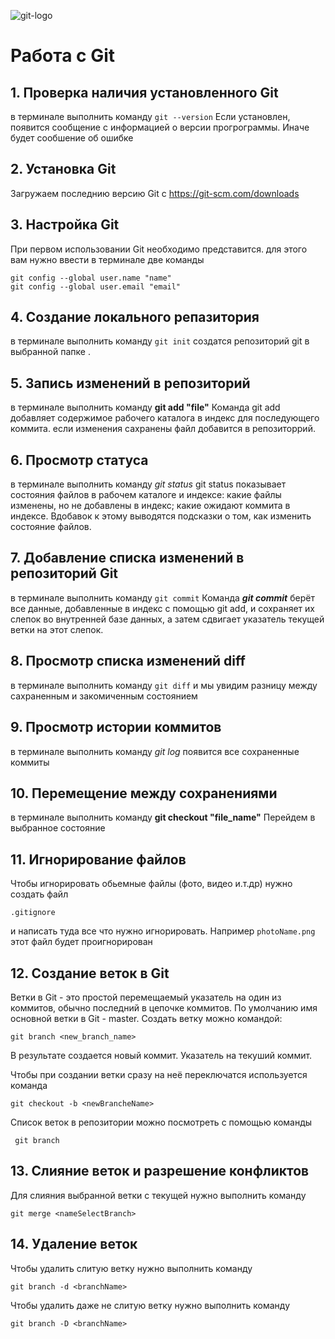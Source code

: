 ![git-logo](GitLogo.png)
# Работа с Git
## 1. Проверка наличия установленного Git
в терминале выполнить команду `git --version`
Если установлен, появится сообщение с информацией о версии прогрограммы. Иначе будет сообшение об ошибке

## 2. Установка Git
Загружаем последнию версию  Git с https://git-scm.com/downloads

## 3. Настройка Git 
При первом использовании Git  необходимо представится. для этого вам нужно ввести в терминале две команды
```
git config --global user.name "name"
git config --global user.email "email"
```

## 4. Создание локального репазитория
 в терминале выполнить команду `git init`
 создатся репозиторий git в выбранной папке .

 ## 5. Запись изменений в репозиторий
 в терминале выполнить команду 
 __git add "file"__
 Команда git add добавляет содержимое рабочего каталога в индекс для последующего коммита.
 если изменения сахранены файл добавится в репозиторрий.

## 6. Просмотр статуса 
 в терминале выполнить команду _git status_
 git status показывает состояния файлов в рабочем каталоге и индексе: какие файлы изменены, но не добавлены в индекс; какие ожидают коммита в индексе. Вдобавок к этому выводятся подсказки о том, как изменить состояние файлов.

 ## 7. Добавление списка изменений в репозиторий Git
 в терминале выполнить команду `git commit`
 Команда _**git commit**_  берёт все данные, добавленные в индекс с помощью git add, и сохраняет их слепок во внутренней базе данных, а затем сдвигает указатель текущей ветки на этот слепок.

## 8. Просмотр списка изменений diff
 в терминале выполнить команду `git diff`
и мы увидим разницу между сахраненным и закомиченным состоянием

## 9. Просмотр истории коммитов 
 в терминале выполнить команду *git log*
 появится все сохраненные коммиты 

 ## 10. Перемещение между сохранениями
 в терминале выполнить команду **git checkout "file_name"**
 Перейдем в выбранное состояние 

## 11. Игнорирование файлов 
Чтобы игнорировать обьемные файлы (фото, видео и.т.др) нужно создать файл 
```
.gitignore
```
и написать туда все что нужно игнорировать.
Например `photoName.png`
этот файл будет проигнорирован


## 12. Создание веток в Git 
Ветки в Git - это простой перемещаемый указатель на один из коммитов, обычно последний в цепочке коммитов. По умолчанию имя основной ветки в Git - master.
Создать ветку можно командой: 
```
git branch <new_branch_name>
```
В результате создается новый коммит.
Указатель на текуший коммит.

Чтобы при создании ветки сразу на неё переключатся используется команда
 ````
 git checkout -b <newBrancheName>
````
Список веток в репозитории можно посмотреть с помощью команды 
```
 git branch 
 ```

## 13. Слияние веток и разрешение конфликтов

Для слияния выбранной ветки  с текущей нужно выполнить команду 
```
git merge <nameSelectBranch>
```

## 14. Удаление веток 
Чтобы удалить слитую ветку нужно выполнить команду 
```
git branch -d <branchName>
```
Чтобы удалить даже не слитую ветку нужно выполнить команду 
```
git branch -D <branchName>
```

